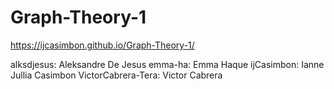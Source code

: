 # Graph-Theory-1
https://ijcasimbon.github.io/Graph-Theory-1/

alksdjesus: Aleksandre De Jesus
emma-ha: Emma Haque
ijCasimbon: Ianne Jullia Casimbon
VictorCabrera-Tera: Victor Cabrera

